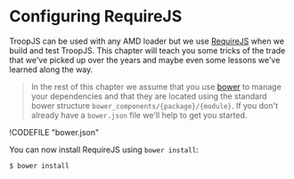 # Configuring RequireJS

TroopJS can be used with any AMD loader but we use [RequireJS](http://requirejs.org/) when we build and test TroopJS. This chapter will teach you some tricks of the trade that we've picked up over the years and maybe even some lessons we've learned along the way.

> In the rest of this chapter we assume that you use [bower](http://bower.io/) to manage your dependencies and that they are located using the standard bower structure `bower_components/{package}/{module}`.
> If you don't already have a `bower.json` file we'll help to get you started.

!CODEFILE "bower.json"

You can now install RequireJS using `bower install`:

```bash
$ bower install
```